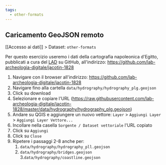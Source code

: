 ```yaml
---
tags:
  - other-formats
---
```

## Caricamento GeoJSON remoto
[[Accesso ai dati]] > Dataset: `other-formats`

Per questo esercizio useremo i dati della cartografia napoleonica d'Egitto, pubblicati a cura del [LAD](https://lad.saras.uniroma1.it) su GitHub, all'indirizzo: https://github.com/lab-archeologia-digitale/jacotin-1828

1. Navigare con il browser all'indirizzo: https://github.com/lab-archeologia-digitale/jacotin-1828
2. Navigare fino alla cartella `data/hydrography/hydrography_plg.geojson`
3. Click su download
4. Selezionare e copiare l'URL (https://raw.githubusercontent.com/lab-archeologia-digitale/jacotin-1828/master/data/hydrography/hydrography_plg.geojson)
5. Andare su QGIS e aggiungere un nuovo vettore:
`Layer` > `Aggiungi Layer` > `Aggiungi Layer Vettore...`
6. Incollare nella casella `Sorgente / Dataset vettoriale` l'URL copiato
7. Click su `Aggiungi`
8. Click su `Close`
9. Ripetere i passaggi 2-8 anche per:
	1. `data/hydrography/hydrography_pll.geojson`
	2. `data/hydrography/bridges.geojson`
	3.`data/hydrography/coastline.geojson`

